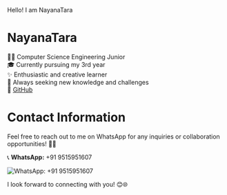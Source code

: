 Hello! I am NayanaTara 

# NayanaTara

👩‍💻 Computer Science Engineering Junior  
🎓 Currently pursuing my 3rd year  
✨ Enthusiastic and creative learner  
🌱 Always seeking new knowledge and challenges  
🔗 [GitHub](https://github.com/NayanaTara07)

# Contact Information

Feel free to reach out to me on WhatsApp for any inquiries or collaboration opportunities! 🚀📱

📞 **WhatsApp:** +91 9515951607

![ **WhatsApp:** +91 9515951607](https://user-images.githubusercontent.com/74038190/216120981-b9507c36-0e04-4469-8e27-c99271b45ba5.png)

I look forward to connecting with you! 😊🌐



